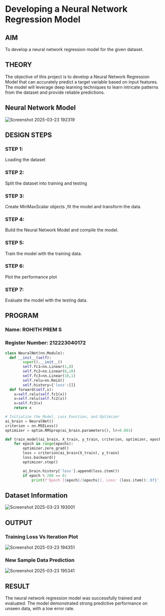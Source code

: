 # Developing a Neural Network Regression Model

## AIM

To develop a neural network regression model for the given dataset.

## THEORY

The objective of this project is to develop a Neural Network Regression Model that can accurately predict a target variable based on input features. The model will leverage deep learning techniques to learn intricate patterns from the dataset and provide reliable predictions.

## Neural Network Model
![Screenshot 2025-03-23 192319](https://github.com/user-attachments/assets/8931b35a-ab33-45a0-b2db-c82f6d0df479)

## DESIGN STEPS

### STEP 1:

Loading the dataset

### STEP 2:

Split the dataset into training and testing

### STEP 3:

Create MinMaxScalar objects ,fit the model and transform the data.

### STEP 4:

Build the Neural Network Model and compile the model.

### STEP 5:

Train the model with the training data.

### STEP 6:

Plot the performance plot

### STEP 7:

Evaluate the model with the testing data.

## PROGRAM
### Name: ROHITH PREM S
### Register Number: 212223040172
```python
class NeuralNet(nn.Module):
  def __init__(self):
        super().__init__()
        self.fc1=nn.Linear(1,8)
        self.fc2=nn.Linear(8,10)
        self.fc3=nn.Linear(10,1)
        self.relu=nn.ReLU()
        self.history={'loss':[]}
  def forward(self,x):
    x=self.relu(self.fc1(x))
    x=self.relu(self.fc2(x))
    x=self.fc3(x)
    return x

# Initialize the Model, Loss Function, and Optimizer
ai_brain = NeuralNet()
criterion = nn.MSELoss()
optimizer = optim.RMSprop(ai_brain.parameters(), lr=0.001)

def train_model(ai_brain, X_train, y_train, criterion, optimizer, epochs=2000):
    for epoch in range(epochs):
        optimizer.zero_grad()
        loss = criterion(ai_brain(X_train), y_train)
        loss.backward()
        optimizer.step()

        ai_brain.history['loss'].append(loss.item())
        if epoch % 200 == 0:
            print(f'Epoch [{epoch}/{epochs}], Loss: {loss.item():.6f}')

```
## Dataset Information
![Screenshot 2025-03-23 193001](https://github.com/user-attachments/assets/ee1ff869-ca5e-481b-b79b-1872e5503266)

## OUTPUT

### Training Loss Vs Iteration Plot
![Screenshot 2025-03-23 194351](https://github.com/user-attachments/assets/36b0f692-cda5-4794-a543-7029bf07f605)

### New Sample Data Prediction
![Screenshot 2025-03-23 195341](https://github.com/user-attachments/assets/8deebf66-b8e7-4795-a16a-1bf81af7bffb)

## RESULT
The neural network regression model was successfully trained and evaluated. The model demonstrated strong predictive performance on unseen data, with a low error rate.


